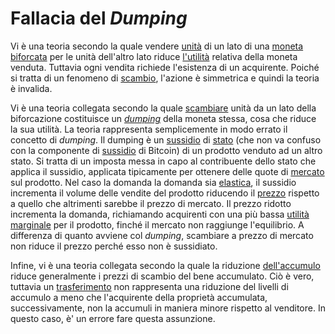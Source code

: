 # Fallacia del _Dumping_



Vi è una teoria secondo la quale vendere [unità]() di un lato di una [moneta]() [biforcata]() per le unità dell'altro lato riduce [l'utilità]() relativa della moneta venduta. Tuttavia ogni vendita richiede l'esistenza di un acquirente. Poiché si tratta di un fenomeno di [scambio](), l'azione è simmetrica e quindi la teoria è invalida.

Vi è una teoria collegata secondo la quale [scambiare]() unità da un lato della biforcazione costituisce un [_dumping_]() della moneta stessa, cosa che riduce la sua utilità. La teoria rappresenta semplicemente in modo errato il concetto di _dumping_. Il dumping è un [sussidio]() di [stato]() (che non va confuso con la componente di [sussidio]() di Bitcoin) di un prodotto venduto ad un altro stato. Si tratta di un imposta messa in capo al contribuente dello stato che applica il sussidio, applicata tipicamente per ottenere delle quote di [mercato]() sul prodotto. Nel caso la domanda la domanda sia [elastica](), il sussidio incrementa il volume delle vendite del prodotto riducendo il [prezzo]() rispetto a quello che altrimenti sarebbe il prezzo di mercato. Il prezzo ridotto incrementa la domanda, richiamando acquirenti con una più bassa [utilità marginale]() per il prodotto, finché il mercato non raggiunge l'equilibrio. A differenza di quanto avviene col _dumping_, scambiare a prezzo di mercato non riduce il prezzo perché esso non è sussidiato.

Infine, vi è una teoria collegata secondo la quale la riduzione [dell'accumulo]() riduce generalmente i prezzi di scambio del bene accumulato. Ciò è vero, tuttavia un [trasferimento]() non rappresenta una riduzione del livelli di accumulo a meno che l'acquirente della proprietà accumulata, successivamente, non la accumuli in maniera minore rispetto al venditore. In questo caso, è' un errore fare questa assunzione. 

